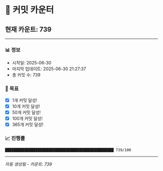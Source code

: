 # 🔢 커밋 카운터

## 현재 카운트: 739

---

### 📊 정보
- 시작일: 2025-06-30
- 마지막 업데이트: 2025-06-30 21:27:37
- 총 커밋 수: 739

### 🎯 목표
- [x] 1개 커밋 달성!
- [x] 10개 커밋 달성!
- [x] 50개 커밋 달성!
- [x] 100개 커밋 달성!
- [x] 365개 커밋 달성!

### 📈 진행률
```
██████████████████████████████████████████████████ 739/100
```

---
*자동 생성됨 - 카운트: 739*
